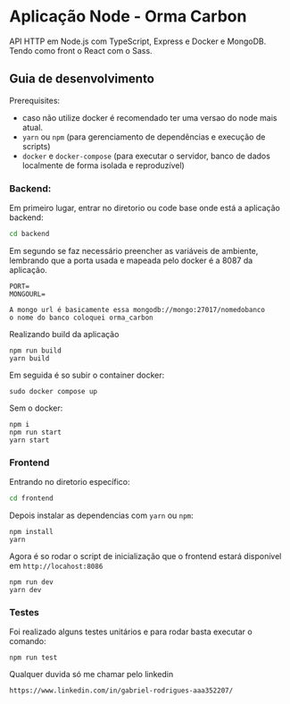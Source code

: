 # Aplicação Node - Orma Carbon

API HTTP em Node.js com TypeScript, Express e Docker e MongoDB. Tendo como front o React com o Sass.

## Guia de desenvolvimento

Prerequisites:
-  caso não utilize docker é recomendado ter uma versao do node mais atual.
- `yarn` ou `npm` (para gerenciamento de dependências e execução de scripts)
- `docker` e `docker-compose` (para executar o servidor, banco de dados localmente de forma isolada e reproduzível)

### Backend: 

Em primeiro lugar, entrar no diretorio ou code base onde está a aplicação backend:
```sh
cd backend
```
Em segundo se faz necessário preencher as variáveis de ambiente, lembrando que a porta usada e mapeada pelo docker é a 8087 da aplicação.
```
PORT=
MONGOURL=

A mongo url é basicamente essa mongodb://mongo:27017/nomedobanco
o nome do banco coloquei orma_carbon
```
Realizando build da aplicação
```
npm run build
yarn build
```

Em seguida é so subir o container docker:

```
sudo docker compose up
```

Sem o docker:
```
npm i
npm run start
yarn start
```

### Frontend

Entrando no diretorio específico:

```sh
cd frontend
```
Depois instalar as dependencias com ```yarn``` ou ```npm```:

```
npm install
yarn
```
Agora é so rodar o script de inicialização que o frontend estará disponível em ```http://locahost:8086```

```
npm run dev
yarn dev
```
### Testes
Foi realizado alguns testes unitários e para rodar basta executar o comando:
```
npm run test
```

Qualquer duvida só me chamar pelo linkedin
```
https://www.linkedin.com/in/gabriel-rodrigues-aaa352207/
```


